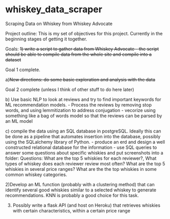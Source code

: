 # whiskey_data_scraper
Scraping Data on Whiskey from Whiskey Advocate 

Project outline:
This is my set of objectives for this project. Currently in the beginning stages of getting it together.

Goals:
<strike>1) write a script to gather data from Whiskey Advocate - the script should be able to compile data from the whole site and compile into a dataset</strike>

Goal 1 complete. 

a)<strike>New directions: do some basic exploration and analysis with the data</strike>

Goal 2 complete (unless I think of other stuff to do here later)

b) Use basic NLP to look at reviews and try to find important keywords for ML recommendation models. 
      - Process the reviews by removing stop words, and using lemmitization to address conjugation
      - vecorize using something like a bag of words model so that the reviews can be parsed by an ML model
      
c) compile the data using an SQL database in postgreSQL. Ideally this can be done as a pipeline that automates insertion into the database, possibly using the
SQLalchemy library of Python.
      - produce an erd and design a well constructed relational database for the information
      - use SQL queries to answer some questions about specific whiskies and put screenshots into a folder:
      Questions: What are the top 5 whiskies for each reviewer?, What types of whiskey does each reviewer review most often? What are the top 5 whiskies in several
      price ranges? What are the the top whiskies in some common whiskey categories. 

2)Develop an ML function (probably with a clustering method) that can identify several good whiskies similar to a selected whiskey to generate recommendations. KNN is
probably a good choice for this task.

3) Possibly write a flask API (and host on Heroku) that retrieves whiskies with certain characteristics, within a certain price range
